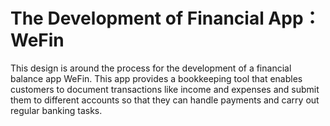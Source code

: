 # The Development of Financial App：WeFin
This design is around the process for the development of a financial balance app WeFin.
This app provides a bookkeeping tool that enables customers to document transactions like income and expenses and submit them to different accounts so that they can handle payments and carry out regular banking tasks. 
 
